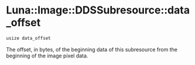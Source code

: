 # Luna::Image::DDSSubresource::data_offset

```c++
usize data_offset
```

The offset, in bytes, of the beginning data of this subresource from the beginning of the image pixel data. 

